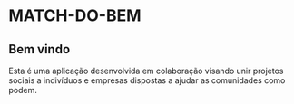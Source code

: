 # MATCH-DO-BEM

## Bem vindo

Esta é uma aplicação desenvolvida em colaboração visando unir projetos sociais a indivíduos e empresas dispostas a ajudar as comunidades como podem.
